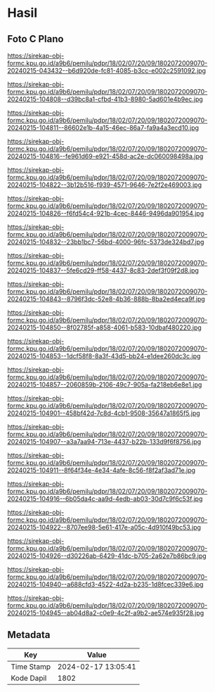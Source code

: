 # Hasil

## Foto C Plano

https://sirekap-obj-formc.kpu.go.id/a9b6/pemilu/pdpr/18/02/07/20/09/1802072009070-20240215-043432--b6d920de-fc81-4085-b3cc-e002c2591092.jpg

https://sirekap-obj-formc.kpu.go.id/a9b6/pemilu/pdpr/18/02/07/20/09/1802072009070-20240215-104808--d39bc8a1-cfbd-41b3-8980-5ad601e4b9ec.jpg

https://sirekap-obj-formc.kpu.go.id/a9b6/pemilu/pdpr/18/02/07/20/09/1802072009070-20240215-104811--86602e1b-4a15-46ec-86a7-fa9a4a3ecd10.jpg

https://sirekap-obj-formc.kpu.go.id/a9b6/pemilu/pdpr/18/02/07/20/09/1802072009070-20240215-104816--fe961d69-e921-458d-ac2e-dc060098498a.jpg

https://sirekap-obj-formc.kpu.go.id/a9b6/pemilu/pdpr/18/02/07/20/09/1802072009070-20240215-104822--3b12b516-f939-4571-9646-7e2f2e469003.jpg

https://sirekap-obj-formc.kpu.go.id/a9b6/pemilu/pdpr/18/02/07/20/09/1802072009070-20240215-104826--f6fd54c4-921b-4cec-8446-9496da901954.jpg

https://sirekap-obj-formc.kpu.go.id/a9b6/pemilu/pdpr/18/02/07/20/09/1802072009070-20240215-104832--23bb1bc7-56bd-4000-96fc-5373de324bd7.jpg

https://sirekap-obj-formc.kpu.go.id/a9b6/pemilu/pdpr/18/02/07/20/09/1802072009070-20240215-104837--5fe6cd29-ff58-4437-8c83-2def3f09f2d8.jpg

https://sirekap-obj-formc.kpu.go.id/a9b6/pemilu/pdpr/18/02/07/20/09/1802072009070-20240215-104843--8796f3dc-52e8-4b36-888b-8ba2ed4eca9f.jpg

https://sirekap-obj-formc.kpu.go.id/a9b6/pemilu/pdpr/18/02/07/20/09/1802072009070-20240215-104850--8f02785f-a858-4061-b583-10dbaf480220.jpg

https://sirekap-obj-formc.kpu.go.id/a9b6/pemilu/pdpr/18/02/07/20/09/1802072009070-20240215-104853--1dcf58f8-8a3f-43d5-bb24-e1dee260dc3c.jpg

https://sirekap-obj-formc.kpu.go.id/a9b6/pemilu/pdpr/18/02/07/20/09/1802072009070-20240215-104857--2060859b-2106-49c7-905a-fa218eb6e8e1.jpg

https://sirekap-obj-formc.kpu.go.id/a9b6/pemilu/pdpr/18/02/07/20/09/1802072009070-20240215-104901--458bf42d-7c8d-4cb1-9508-35647a1865f5.jpg

https://sirekap-obj-formc.kpu.go.id/a9b6/pemilu/pdpr/18/02/07/20/09/1802072009070-20240215-104907--a3a7aa94-713e-4437-b22b-133d9f6f8756.jpg

https://sirekap-obj-formc.kpu.go.id/a9b6/pemilu/pdpr/18/02/07/20/09/1802072009070-20240215-104911--8f64f34e-4e34-4afe-8c56-f8f2af3ad71e.jpg

https://sirekap-obj-formc.kpu.go.id/a9b6/pemilu/pdpr/18/02/07/20/09/1802072009070-20240215-104916--6b05da4c-aa9d-4edb-ab03-30d7c9f6c53f.jpg

https://sirekap-obj-formc.kpu.go.id/a9b6/pemilu/pdpr/18/02/07/20/09/1802072009070-20240215-104922--8707ee98-5e61-417e-a05c-4d910f49bc53.jpg

https://sirekap-obj-formc.kpu.go.id/a9b6/pemilu/pdpr/18/02/07/20/09/1802072009070-20240215-104926--d30226ab-6429-41dc-b705-2a62e7b86bc9.jpg

https://sirekap-obj-formc.kpu.go.id/a9b6/pemilu/pdpr/18/02/07/20/09/1802072009070-20240215-104940--a688cfd3-4522-4d2a-b235-1d8fcec339e6.jpg

https://sirekap-obj-formc.kpu.go.id/a9b6/pemilu/pdpr/18/02/07/20/09/1802072009070-20240215-104945--ab04d8a2-c0e9-4c2f-a9b2-ae574e935f28.jpg


## Metadata

| Key        | Value               |
| ---------- | ------------------- |
| Time Stamp | 2024-02-17 13:05:41 |
| Kode Dapil | 1802                |



